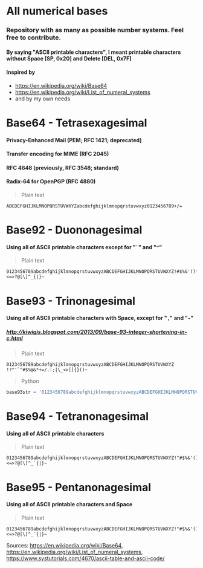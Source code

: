 # All numerical bases
### Repository with as many as possible number systems. Feel free to contribute.
#### By saying "ASCII printable characters", I meant printable characters without Space [SP, 0x20] and Delete [DEL, 0x7F]
#### Inspired by
 * https://en.wikipedia.org/wiki/Base64
 * https://en.wikipedia.org/wiki/List_of_numeral_systems
 * and by my own needs
# Base64 - Tetrasexagesimal
#### Privacy-Enhanced Mail (PEM; RFC 1421; deprecated)
#### Transfer encoding for MIME (RFC 2045)
#### RFC 4648 (previously, RFC 3548; standard)
#### Radix-64 for OpenPGP (RFC 4880)
> Plain text
```
ABCDEFGHIJKLMNOPQRSTUVWXYZabcdefghijklmnopqrstuvwxyz0123456789+/=
```

# Base92 - Duononagesimal
#### Using all of ASCII printable characters except for "`` ` ``" and "`"`"
> Plain text
```
0123456789abcdefghijklmnopqrstuvwxyzABCDEFGHIJKLMNOPQRSTUVWXYZ!#$%&'()*+,-./:;<=>?@[\]^_{|}~ 
```
# Base93 - Trinonagesimal
#### Using all of ASCII printable characters with Space, except for "`,`" and "`-`"
##### http://kiwigis.blogspot.com/2013/09/base-93-integer-shortening-in-c.html
> Plain text
```
0123456789abcdefghijklmnopqrstuvwxyzABCDEFGHIJKLMNOPQRSTUVWXYZ !?"'`^#$%@&*+=/.:;|\_<>[]{}()~
```
> Python
```python
base93str = '0123456789abcdefghijklmnopqrstuvwxyzABCDEFGHIJKLMNOPQRSTUVWXYZ !?"\'`^#$%@&*+=/.:;|\_<>[]{}()~'
```
# Base94 - Tetranonagesimal
#### Using all of ASCII printable characters
> Plain text
```
0123456789abcdefghijklmnopqrstuvwxyzABCDEFGHIJKLMNOPQRSTUVWXYZ!"#$%&'()*+,-./:;<=>?@[\]^_`{|}~
```
# Base95 - Pentanonagesimal
#### Using all of ASCII printable characters and Space
> Plain text
```
0123456789abcdefghijklmnopqrstuvwxyzABCDEFGHIJKLMNOPQRSTUVWXYZ!"#$%&'()*+,-./:;<=>?@[\]^_`{|}~ 
```


Sources:
https://en.wikipedia.org/wiki/Base64, https://en.wikipedia.org/wiki/List_of_numeral_systems, https://www.systutorials.com/4670/ascii-table-and-ascii-code/